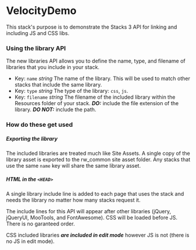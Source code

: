 

# VelocityDemo

This stack's purpose is to demonstrate the Stacks 3 API for linking and including JS and CSS libs.

### Using the library API
The new libraries API allows you to define the name, type, and filename of libraries that you include in your stack.

- Key: `name` *string* The name of the library. This will be used to match other stacks that include the same library.
- Key: `type` *string* The type of the library:  `css`, `js`.
- Key: `filename` *string* The filename of the included library within the Resources folder of your stack. ***DO:*** include the file extension of the library. ***DO NOT:*** include the path.

### How do these get used

##### Exporting the library
The included libraries are treated much like Site Assets. A single copy of the library asset is exported to the rw_common site asset folder. Any stacks that use the same `name` key will share the same library asset.

##### HTML in the `<HEAD>`
A single library include line is added to each page that uses the stack and needs the library no matter how many stacks request it.

The include lines for this API will appear after other libraries (jQuery, jQueryUI, MooTools, and FontAwesome). CSS will be loaded before JS. There is no garanteed order.

CSS included libraries ***are included in edit mode*** however JS is not (there is no JS in edit mode).
